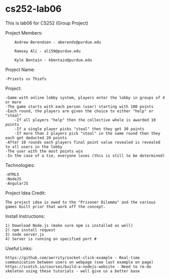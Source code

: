 # cs252-lab06
This is lab06 for CS252 (Group Project)

Project Members:

		Andrew Berendsen - aberends@purdue.edu

		Ramsey Ali - ali59@purdue.edu

		Kyle Bentain - kbentain@purdue.edu
  
  Project Name:
  
    -Priests vs Thiefs
  
  Project:
  
    -Game with online lobby system, players enter the lobby in groups of 4 or more
    -The game starts with each person (user) starting with 100 points
    -Each round, the players are given the choice to either "help" or "steal" 
    	-If all players "help" then the collective whole is awarded 10 points
    	-If a single player picks "steal" then they get 30 points
    	-If more than 2 players pick "steal" in the same round then they each get deducted 20 points
    -After 10 rounds each players final point value revealed is revealed to all users in the lobby
    -The user with the most points win
    -In the case of a tie, everyone loses (this is still to be determined)
  
  Technologies:
  
    -HTML5
    -NodeJS
    -AngularJS
    
Project Idea Credit:

    The project idea is owed to the "Prisoner Dilemma" and the various games built prior that work off the concept.
    
Install Instructions:

	1) Download Node.js (make sure npm is installed as well)
	2) npm install request
	3) node server.js
	4) Server is running on specified port #
	
Useful Links:

	https://github.com/aerrity/socket-click-example - Real-time communication between users on webpage (see last example on page)
	https://scotch.io/courses/build-a-nodejs-website - Need to re-do skeleton using these tutorials - well give us a better base
